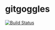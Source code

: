 gitgoggles
==========

[![Build Status](https://secure.travis-ci.org/DePaulCS438/gitgoggles.png?branch=master)](http://travis-ci.org/DePaulCS438/gitgoggles)